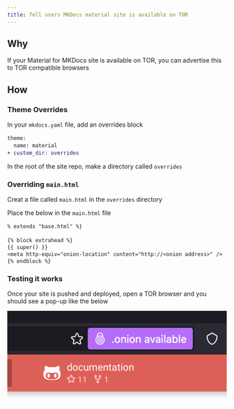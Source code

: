 ```yaml
---
title: Tell users MKDocs material site is available on TOR
---
```


## Why

If your Material for MKDocs site is available on TOR, you can advertise this to TOR compatible browsers

## How

### Theme Overrides

In your `mkdocs.yaml` file, add an overrides block

```diff
theme:
  name: material
+ custom_dir: overrides
```

In the root of the site repo, make a directory called `overrides`

### Overriding `main.html`

Creat a file called `main.html` in the `overrides` directory

Place the below in the `main.html` file

```jupyter
% extends "base.html" %}

{% block extrahead %}
{{ super() }}
<meta http-equiv="onion-location" content="http://<onion address>" />
{% endblock %}
```

### Testing it works

Once your site is pushed and deployed, open a TOR browser and you should see a pop-up like the below

![](../assets/486558279-c85f0dbf-fbdf-4a9a-8dda-840e9c4d1d4d.png)
